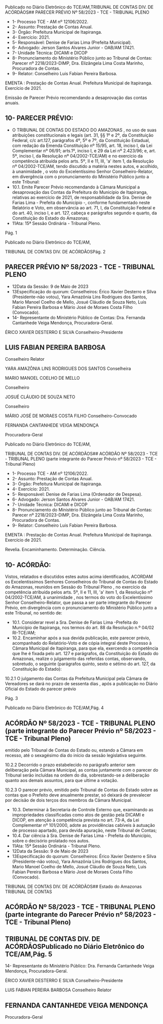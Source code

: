 Publicado  no  Diário  Eletrônico do TCE/AM,TRIBUNAL DE CONTAS DIV. DE ACÓRDÃOS## PARECER PRÉVIO Nº 58/2023 - TCE - TRIBUNAL PLENO

- 1- Processo TCE - AM nº 12106/2022.
- 2- Assunto: Prestação de Contas Anual.
- 3- Órgão: Prefeitura Municipal de Itapiranga.
- 4- Exercício: 2021.
- 5- Responsável: Denise de Farias Lima (Prefeita Municipal).
- 6- Advogado: Jerson Santos Alvares Junior - OAB/AM 17421.
- 7- Unidade Técnica: DICAMI e DICOP
- 8- Pronunciamento  do  Ministério  Público  junto  ao  Tribunal  de  Contas: Parecer  nº 2218/2023-DIMP, Dra. Elizângela Lima Costa Marinho, Procuradora de Contas.
- 9- Relator: Conselheiro Luis Fabian Pereira Barbosa.

EMENTA :  Prestação  de  Contas  Anual.    Prefeitura Municipal de Itapiranga.  Exercício de 2021.

Emissão de Parecer Prévio recomendando a desaprovação das contas anuais.

## 10-  PARECER PRÉVIO:

- O  TRIBUNAL  DE  CONTAS  DO  ESTADO  DO  AMAZONAS ,  no  uso  de  suas atribuições  constitucionais  e  legais  (art.  31,  §§  1º  e  2º,  da  Constituição  Federal,  c/c art.127,  parágrafos  4º,  5º  e  7º,  da  Constituição  Estadual,  com  redação  da  Emenda Constituição nº 15/95, art. 18, inciso I, da Lei Complementar nº 06/91; arts.1º, inciso I, e 29  da  Lei  nº  2.423/96;  e,  art.  5º,  inciso  I,  da  Resolução  nº  04/2002-TCE/AM)  e  no exercício da competência atribuída pelos arts. 5º, II e 11, III, 'a' item 1, da Resolução nº 04/2002-TCE/AM, tendo discutido a matéria nestes autos, e acolhido, à unanimidade , o voto do Excelentíssimo Senhor Conselheiro-Relator, em divergência com o pronunciamento do Ministério Público junto a este Tribunal:
- 10.1. Emite Parecer Prévio recomendando à Câmara Municipal a desaprovação das  Contas  da  Prefeitura  do  Município  de  Itapiranga, relativas ao exercício de 2021, de responsabilidade da Sra. Denise de Farias Lima -  Prefeita  do  Município  -,  conforme  fundamentado neste Relatório e Voto, em observância ao art. 71, I, da Constituição Federal e do art. 40, inciso I, e art. 127, cabeça e parágrafos segundo e quarto, da Constituição do Estado do Amazonas;
- 11Ata: 15ª Sessão Ordinária - Tribunal Pleno.

Pág. 1

Publicado  no  Diário  Eletrônico do TCE/AM,

TRIBUNAL DE CONTAS DIV. DE ACÓRDÃOSPág. 2

## PARECER PRÉVIO Nº 58/2023 - TCE - TRIBUNAL PLENO

- 12Data da Sessão: 9 de Maio de 2023
- 13Especificação do quorum: Conselheiros: Érico Xavier Desterro e Silva (Presidente-não  votou),  Yara  Amazônia  Lins  Rodrigues  dos  Santos,  Mario  Manoel Coelho de Mello, Josué Cláudio de Souza Neto, Luis Fabian Pereira Barbosa e Mário José de Moraes Costa Filho (Convocado).
- 14-  Representante do Ministério Público de Contas: Dra. Fernanda Cantanhede Veiga Mendonça, Procuradora-Geral.

ÉRICO XAVIER DESTERRO E SILVA Conselheiro-Presidente

## LUIS FABIAN PEREIRA BARBOSA

Conselheiro Relator

YARA AMAZÔNIA LINS RODRIGUES DOS SANTOS Conselheira

MARIO MANOEL COELHO DE MELLO

Conselheiro

JOSUÉ CLÁUDIO DE SOUZA NETO

Conselheiro

MÁRIO JOSÉ DE MORAES COSTA FILHO Conselheiro-Convocado

FERNANDA CANTANHEDE VEIGA MENDONÇA

Procuradora-Geral

Publicado  no  Diário  Eletrônico do TCE/AM,

TRIBUNAL DE CONTAS DIV. DE ACÓRDÃOS## ACÓRDÃO Nº 58/2023 - TCE - TRIBUNAL PLENO (parte integrante do Parecer Prévio nº 58/2023 - TCE - Tribunal Pleno)

- 1- Processo TCE - AM nº 12106/2022.
- 2- Assunto: Prestação de Contas Anual.
- 3- Órgão: Prefeitura Municipal de Itapiranga.
- 4- Exercício: 2021.
- 5- Responsável: Denise de Farias Lima (Ordenador de Despesa).
- 6- Advogado: Jerson Santos Alvares Junior - OAB/AM 17421.
- 7- Unidade Técnica: DICAMI e DICOP
- 8- Pronunciamento  do  Ministério  Público  junto  ao  Tribunal  de  Contas: Parecer  nº 2218/2023-DIMP, Dra. Elizângela Lima Costa Marinho, Procuradora de Contas.
- 9- Relator: Conselheiro Luis Fabian Pereira Barbosa.

EMENTA :  Prestação  de  Contas  Anual.    Prefeitura Municipal de Itapiranga. Exercício de 2021.

Revelia. Encaminhamento. Determinação. Ciência.

## 10-  ACÓRDÃO:

Vistos, relatados e discutidos estes autos acima identificados, ACORDAM os Excelentíssimos Senhores Conselheiros do Tribunal de Contas do Estado do Amazonas, reunidos em Sessão do Tribunal Pleno , no exercício da competência atribuída pelos arts. 5º, II e 11, III, 'a' item 1, da Resolução nº 04/2002-TCE/AM, à unanimidade , nos termos do voto do Excelentíssimo Senhor Conselheiro-Relator, que passa a ser parte integrante do Parecer Prévio, em divergência com o pronunciamento do Ministério Público junto a este Tribunal, no sentido de:

- 10.1. Considerar  revel a Sra. Denise  de  Farias  Lima -Prefeita do Município de Itapiranga, nos termos do art. 88 da Resolução n.º 04/02 RI-TCE/AM;
- 10.2. Encaminhar após a sua devida publicação, este parecer prévio, acompanhado  do  Relatório-Voto  e  de  cópia  integral  deste  Processo  à Câmara Municipal de Itapiranga, para que ela, exercendo a competência que lhe é fixada pelo art. 127 e parágrafos, da Constituição do Estado do Amazonas,  realize  o  julgamento  das  referidas  contas,  observando, sobretudo, o seguinte (parágrafos quinto, sexto e sétimo do art. 127, da Constituição do Estado):

10.2.1 O  julgamento  das  Contas  da  Prefeitura  Municipal  pela Câmara  de  Vereadores  se  dará  no prazo  de  sessenta  dias , após a publicação no Diário Oficial do Estado do parecer prévio

Pág. 3

Publicado  no  Diário  Eletrônico do TCE/AM,Pág. 4

## ACÓRDÃO Nº 58/2023 - TCE - TRIBUNAL PLENO (parte integrante do Parecer Prévio nº 58/2023 - TCE - Tribunal Pleno)

emitido pelo Tribunal de Contas do Estado ou, estando a Câmara em recesso, até o sexagésimo dia do início da sessão legislativa seguinte.

10.2.2 Decorrido o prazo estabelecido no parágrafo anterior sem deliberação pela Câmara Municipal, as contas juntamente com o parecer do Tribunal serão incluídas na ordem do dia, sobrestando-se a deliberação quanto aos demais assuntos, para que ultime a votação.

10.2.3 O  parecer  prévio,  emitido  pelo  Tribunal  de  Contas  do Estado sobre as contas que o Prefeito deve anualmente prestar, só deixará de prevalecer por decisão de dois terços dos membros da Câmara Municipal.

- 10.3. Determinar à  Secretaria  de  Controle  Externo  que,  examinando  as impropriedades  classificadas  como  atos  de  gestão  pela  DICAMI  e DICOP,  em  atenção  à  competência  prevista  no  art.  73-A,  da  Lei Complementar nº 101/2000, adote as providências cabíveis à autuação de processo apartado, para devida apuração, neste Tribunal de Contas;
- 10.4. Dar  ciência à  Sra. Denise  de  Farias  Lima - Prefeita  do  Município, sobre o decisório prolatado nos autos.
- 11Ata: 15ª Sessão Ordinária - Tribunal Pleno.
- 12Data da Sessão: 9 de Maio de 2023
- 13Especificação do quorum: Conselheiros: Érico Xavier Desterro e Silva (Presidente-não  votou),  Yara  Amazônia  Lins  Rodrigues  dos  Santos,  Mario  Manoel Coelho de Mello, Josué Cláudio de Souza Neto, Luis Fabian Pereira Barbosa e Mário José de Moraes Costa Filho (Convocado).

TRIBUNAL DE CONTAS DIV. DE ACÓRDÃOS## Estado do Amazonas TRIBUNAL DE CONTAS

## ACÓRDÃO Nº 58/2023 - TCE - TRIBUNAL PLENO (parte integrante do Parecer Prévio nº 58/2023 - TCE - Tribunal Pleno)

## TRIBUNAL DE CONTAS DIV. DE ACÓRDÃOSPublicado  no  Diário  Eletrônico do TCE/AM,Pág. 5

14-  Representante do Ministério Público: Dra. Fernanda Cantanhede Veiga Mendonça, Procuradora-Geral.

ÉRICO XAVIER DESTERRO E SILVA Conselheiro-Presidente

LUIS FABIAN PEREIRA BARBOSA Conselheiro Relator

## FERNANDA CANTANHEDE VEIGA MENDONÇA

Procuradora-Geral